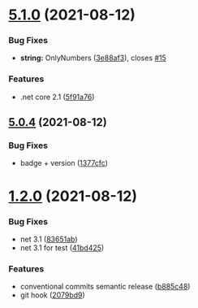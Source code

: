 # [5.1.0](https://github.com/NetDevPack/NetDevPack/compare/v5.0.4...v5.1.0) (2021-08-12)


### Bug Fixes

* **string:** OnlyNumbers ([3e88af3](https://github.com/NetDevPack/NetDevPack/commit/3e88af3661f02e34203125b6e822975629902ae5)), closes [#15](https://github.com/NetDevPack/NetDevPack/issues/15)


### Features

* .net core 2.1 ([5f91a76](https://github.com/NetDevPack/NetDevPack/commit/5f91a765869fe7ec911f223b3f3ddc5f4d3f41bc))

## [5.0.4](https://github.com/NetDevPack/NetDevPack/compare/v5.0.3...v5.0.4) (2021-08-12)


### Bug Fixes

* badge + version ([1377cfc](https://github.com/NetDevPack/NetDevPack/commit/1377cfc37f091e365a2c6bb08e690e1caa9af1d4))

# [1.2.0](https://github.com/NetDevPack/NetDevPack/compare/v1.1.0...v1.2.0) (2021-08-12)


### Bug Fixes

* net 3.1 ([83651ab](https://github.com/NetDevPack/NetDevPack/commit/83651ab161a1b86f91b1341a35a06985b0615aa7))
* net 3.1 for test ([41bd425](https://github.com/NetDevPack/NetDevPack/commit/41bd425d11a4527148d2a1e5e244b3dd21d370b9))


### Features

* conventional commits semantic release ([b885c48](https://github.com/NetDevPack/NetDevPack/commit/b885c4811b12968904665f7fb5c9fc3ee3c2159d))
* git hook ([2079bd9](https://github.com/NetDevPack/NetDevPack/commit/2079bd9f06e1be066f7bfc142f814db458eaf7b4))
